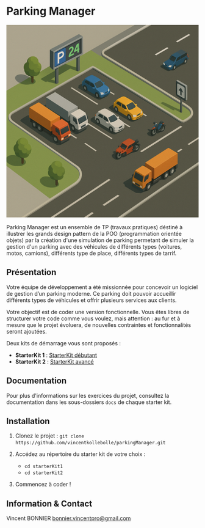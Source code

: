 # Parking Manager

![starterKit1](starterKit1/docs/images/starterKit1.png)

Parking Manager est un ensemble de TP (travaux pratiques) déstiné à illustrer les grands design pattern de la POO (programmation orientée objets) par la création d'une simulation de parking permetant de simuler la gestion d'un parking avec des véhicules de différents types (voitures, motos, camions), différents type de place, différents types de tarrif. 


## Présentation

Votre équipe de développement a été missionnée pour concevoir 
un logiciel de gestion d’un parking moderne. Ce parking doit pouvoir accueillir différents types de véhicules et offrir 
plusieurs services aux clients.

Votre objectif est de coder une version fonctionnelle. 
Vous êtes libres de structurer votre code comme vous voulez, 
mais attention : au fur et à mesure que le projet évoluera, 
de nouvelles contraintes et fonctionnalités seront ajoutées.

Deux kits de démarrage vous sont proposés :

- **StarterKit 1** : [StarterKit débutant](starterKit1/README.md)
- **StarterKit 2** : [StarterKit avancé](starterKit2/README.md)


## Documentation

Pour plus d'informations sur les exercices du projet, consultez la documentation dans les sous-dossiers `docs` de chaque starter kit.

## Installation

1. Clonez le projet : 
`git clone https://github.com/vincentkollebolle/parkingManager.git`

2. Accédez au répertoire du starter kit de votre choix :
   - `cd starterKit1`
   - `cd starterKit2`

3. Commencez à coder !


## Information & Contact

Vincent BONNIER
bonnier.vincentpro@gmail.com 